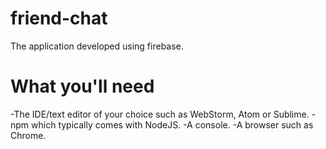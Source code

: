 # friend-chat
The application developed using firebase.

# What you'll need
-The IDE/text editor of your choice such as WebStorm, Atom or Sublime.
-npm which typically comes with NodeJS.
-A console.
-A browser such as Chrome.
